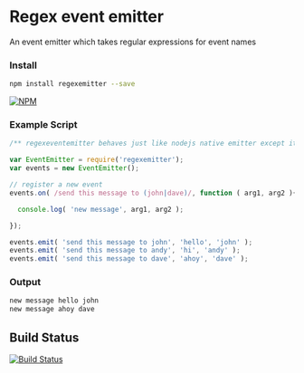 
# Regex event emitter

An event emitter which takes regular expressions for event names

### Install

```bash
npm install regexemitter --save
```

[![NPM](https://nodei.co/npm/regexemitter.png?downloads=true&stars=true)](https://nodei.co/npm/regexemitter/)

### Example Script

```javascript
/** regexeventemitter behaves just like nodejs native emitter except it takes regular expressions **/

var EventEmitter = require('regexemitter');
var events = new EventEmitter();

// register a new event
events.on( /send this message to (john|dave)/, function ( arg1, arg2 ){

  console.log( 'new message', arg1, arg2 );

});

events.emit( 'send this message to john', 'hello', 'john' );
events.emit( 'send this message to andy', 'hi', 'andy' );
events.emit( 'send this message to dave', 'ahoy', 'dave' );
```

### Output

```bash
new message hello john
new message ahoy dave
```

## Build Status

[![Build Status](https://travis-ci.org/missinglink/regexemitter.png?branch=master)](https://travis-ci.org/missinglink/regexemitter)